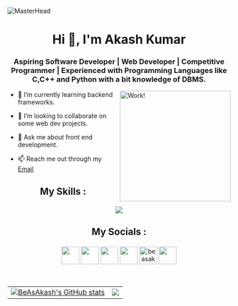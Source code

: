 ![MasterHead](https://user-images.githubusercontent.com/74038190/225813708-98b745f2-7d22-48cf-9150-083f1b00d6c9.gif)
<h1 align="center">Hi 👋, I'm Akash Kumar</h1>
<h3 align="center">Aspiring  Software Developer | Web Developer | Competitive Programmer | Experienced with Programming Languages like C,C++ and Python with a bit knowledge of DBMS.</h3>
<img align="right" alt="Work!" width="250"  src="https://user-images.githubusercontent.com/74038190/240825371-403af6cc-32fd-4026-8fb5-ae523bf899c3.gif">

- 🌱 I’m currently learning backend frameworks.

- 👯 I’m looking to collaborate on some web dev projects.

- 💬 Ask me about front end development.

- 📫 Reach me out through my[ Email](mailto:kumaraadarsh8318@gmail.com)



<h2><p align="center">My Skills :</p></h2>
<p align="center">
     <img src="https://skillicons.dev/icons?i=c,cpp,python,java,js,html,css,mysql,linux,git&perline=13">
</p>

<h2><p align="center">My Socials :</p></h2>
<p align="center">
<a href="https://www.github.com/BeAsAkash" target="_blank" rel="noreferrer"><img src="https://raw.githubusercontent.com/danielcranney/readme-generator/main/public/icons/socials/github-dark.svg" width="40" height="40" /></a>
<a href="https://discord.com/users/beasakash" target="_blank" rel="noreferrer"><img src="https://raw.githubusercontent.com/danielcranney/readme-generator/main/public/icons/socials/discord.svg" width="40" height="40" /></a>
<a href="http://www.instagram.com/_.BeAsAkash._" target="_blank" rel="noreferrer"><img src="https://raw.githubusercontent.com/danielcranney/readme-generator/main/public/icons/socials/instagram.svg" width="40" height="40" /></a>
<a href="https://www.linkedin.com/in/akash-kumar-693a91226/" target="_blank" rel="noreferrer"><img src="https://raw.githubusercontent.com/danielcranney/readme-generator/main/public/icons/socials/linkedin.svg" width="40" height="40" /></a> 
<a href="https://www.leetcode.com/beasakash" target="blank"><img src="https://raw.githubusercontent.com/rahuldkjain/github-profile-readme-generator/master/src/images/icons/Social/leet-code.svg" alt="beasakash" height="40" width="40" /></a>
<a href="https://www.twitter.com/k_akash20" target="_blank" rel="noreferrer"><img src="https://raw.githubusercontent.com/danielcranney/readme-generator/main/public/icons/socials/twitter.svg" width="40" height="40" /></a>
</p>

<br>

<table>
     <tr>
          <td>
               <a href="http://www.github.com/BeAsAkash"><img src="https://github-readme-stats.vercel.app/api?username=BeAsAkash&show_icons=true&theme=transparent&hide_border=false" alt="BeAsAkash's GitHub stats" /></a> 
          </td>
          <td>
               <a href="http://www.github.com/BeAsAkash"><img src="https://github-readme-streak-stats.herokuapp.com/?user=BeAsAkash&stroke=0891b2&background=0d1117&ring=ec4899&fire=ec4899&currStreakNum=0891b2&currStreakLabel=ec4899&sideNums=0891b2&sideLabels=0891b2&dates=0891b2&hide_border=false" /></a>
          </td>
     </tr> 
     
</table>



